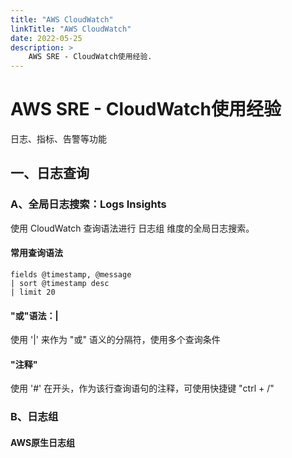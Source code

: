 ```yaml
---
title: "AWS CloudWatch"
linkTitle: "AWS CloudWatch"
date: 2022-05-25
description: >
    AWS SRE - CloudWatch使用经验.
---
```


# AWS SRE - CloudWatch使用经验

日志、指标、告警等功能

## 一、日志查询

### A、全局日志搜索：Logs Insights

使用 CloudWatch 查询语法进行 日志组 维度的全局日志搜索。

#### 常用查询语法

```
fields @timestamp, @message
| sort @timestamp desc
| limit 20
```

#### "或"语法：|

使用 '|' 来作为 "或" 语义的分隔符，使用多个查询条件

#### "注释"

使用 '#' 在开头，作为该行查询语句的注释，可使用快捷键 "ctrl + /"

### B、日志组

#### AWS原生日志组


